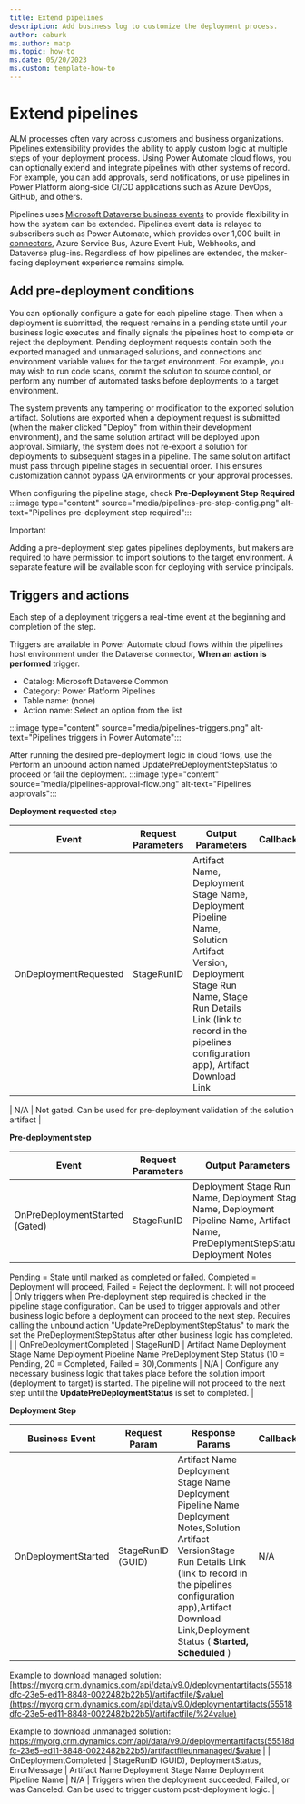 ```yaml
---
title: Extend pipelines
description: Add business log to customize the deployment process.
author: caburk
ms.author: matp
ms.topic: how-to
ms.date: 05/20/2023
ms.custom: template-how-to
---
```

# Extend pipelines

ALM processes often vary across customers and business organizations. Pipelines extensibility provides the ability to apply custom logic at multiple steps of your deployment process. Using Power Automate cloud flows, you can optionally extend and integrate pipelines with other systems of record. For example, you can add approvals, send notifications, or use pipelines in Power Platform along-side CI/CD applications such as Azure DevOps, GitHub, and others.

Pipelines uses [Microsoft Dataverse business events](https://learn.microsoft.com/power-apps/developer/data-platform/business-events) to provide flexibility in how the system can be extended. Pipelines event data is relayed to subscribers such as Power Automate, which provides over 1,000 built-in [connectors](https://learn.microsoft.com/connectors/connector-reference/), Azure Service Bus, Azure Event Hub, Webhooks, and Dataverse plug-ins. Regardless of how pipelines are extended, the maker-facing deployment experience remains simple.

## Add pre-deployment conditions

You can optionally configure a gate for each pipeline stage. Then when a deployment is submitted, the request remains in a pending state until your business logic executes and finally signals the pipelines host to complete or reject the deployment. Pending deployment requests contain both the exported managed and unmanaged solutions, and connections and environment variable values for the target environment. For example, you may wish to run code scans, commit the solution to source control, or perform any number of automated tasks before deployments to a target environment.

The system prevents any tampering or modification to the exported solution artifact. Solutions are exported when a deployment request is submitted (when the maker clicked "Deploy" from within their development environment), and the same solution artifact will be deployed upon approval. Similarly, the system does not re-export a solution for deployments to subsequent stages in a pipeline. The same solution artifact must pass through pipeline stages in sequential order. This ensures customization cannot bypass QA environments or your approval processes.

When configuring the pipeline stage, check **Pre-Deployment Step Required**
  :::image type="content" source="media/pipelines-pre-step-config.png" alt-text="Pipelines pre-deployment step required":::

   > [!IMPORTANT]
   > Adding a pre-deployment step gates pipelines deployments, but makers are required to have permission to import solutions to the target environment. A separate feature will be available soon for deploying with service principals.

## Triggers and actions

Each step of a deployment triggers a real-time event at the beginning and completion of the step.

Triggers are available in Power Automate cloud flows within the pipelines host environment under the Dataverse connector, **When an action is performed** trigger.

- Catalog: Microsoft Dataverse Common
- Category: Power Platform Pipelines
- Table name: (none)
- Action name: Select an option from the list

:::image type="content" source="media/pipelines-triggers.png" alt-text="Pipelines triggers in Power Automate":::

After running the desired pre-deployment logic in cloud flows, use the Perform an unbound action named UpdatePreDeploymentStepStatus to proceed or fail the deployment.
  :::image type="content" source="media/pipelines-approval-flow.png" alt-text="Pipelines approvals":::


**Deployment requested step**

| Event | Request Parameters  | Output Parameters | Callback | Comments |
| --- | --- | --- | --- | --- |
| OnDeploymentRequested  | StageRunID | Artifact Name, Deployment Stage Name, Deployment Pipeline Name, Solution Artifact Version, Deployment Stage Run Name, Stage Run Details Link (link to record in the pipelines configuration app), Artifact Download Link

 | N/A  | Not gated. Can be used for pre-deployment validation of the solution artifact |


**Pre-deployment step**

| Event | Request Parameters  | Output Parameters | Callback | Comments |
| --- | --- | --- | --- | --- |
| OnPreDeploymentStarted (Gated)  | StageRunID | Deployment Stage Run Name, Deployment Stage Name, Deployment Pipeline Name, Artifact Name, PreDeplymentStepStatus, Deployment Notes | UpdatePreDeploymentStepStatus(StageRunID PreDeplymentStepStatus, PreDeploymentNotes);  PreDeploymentStepStatus (10 = Pending, 20 = Completed, Failed = 30)
Pending = State until marked as completed or failed. 
Completed = Deployment will proceed, Failed = Reject the deployment. It will not proceed  | Only triggers when Pre-deployment step required is checked in the pipeline stage configuration.
Can be used to trigger approvals and other business logic before a deployment can proceed to the next step.
Requires calling the unbound action "UpdatePreDeploymentStepStatus" to mark the set the PreDeploymentStepStatus after other business logic has completed. |
| OnPreDeploymentCompleted   | StageRunID | Artifact Name Deployment Stage Name Deployment Pipeline Name PreDeployment Step Status (10 = Pending, 20 = Completed, Failed = 30),Comments | N/A  | Configure any necessary business logic that takes place before the solution import (deployment to target) is started. The pipeline will not proceed to the next step until the **UpdatePreDeploymentStatus** is set to completed. |


**Deployment Step**

| **Business Event**   | **Request Param**   | **Response Params**   | **Callback** | **Notes** |
| --- | --- | --- | --- | --- |
| OnDeploymentStarted   | StageRunID (GUID)  | Artifact Name Deployment Stage Name Deployment Pipeline Name Deployment Notes,Solution Artifact VersionStage Run Details Link (link to record in the pipelines configuration app),Artifact Download Link,Deployment Status ( **Started, Scheduled** )    | N/A   |  ArtifactFileDownloadLink is a link to download the managed solution file. To download the unmanaged solution, change the link from "/artifactfile/" to "/artifactfileunmanaged/"
Example to download managed solution: [https://myorg.crm.dynamics.com/api/data/v9.0/deploymentartifacts(55518dfc-23e5-ed11-8848-0022482b22b5)/artifactfile/$value](https://myorg.crm.dynamics.com/api/data/v9.0/deploymentartifacts(55518dfc-23e5-ed11-8848-0022482b22b5)/artifactfile/%24value)

Example to download unmanaged solution: https://myorg.crm.dynamics.com/api/data/v9.0/deploymentartifacts(55518dfc-23e5-ed11-8848-0022482b22b5)/artifactfileunmanaged/$value |
| OnDeploymentCompleted   | StageRunID (GUID), DeploymentStatus, ErrorMessage  | Artifact Name Deployment Stage Name Deployment Pipeline Name
 | N/A  | Triggers when the deployment succeeded, Failed, or was Canceled. Can be used to trigger custom post-deployment logic. |



  
